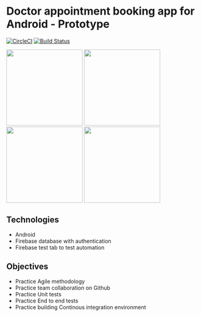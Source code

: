 # Doctor appointment booking app for Android - Prototype

[![CircleCI](https://circleci.com/gh/loccenten/comp313-team6-doctor-appointment-booking-app.svg?style=svg&circle-token=4f8fcaad17630cdf3aceafbeb40981c024986acf)](https://circleci.com/gh/loccenten/comp313-team6-doctor-appointment-booking-app)
[![Build Status](https://app.bitrise.io/app/6780739692d5eb95/status.svg?token=49qC34wiUA_EMp-Ujm4cIA)](https://app.bitrise.io/app/6780739692d5eb95)

<img src="https://raw.githubusercontent.com/loccenten/comp313-team6-doctor-appointment-booking-app/dev/screenshots/home.png?token=AeTziLHlYFibs4hzPqPVoZ1ADKID5JW5ks5cJ_b_wA%3D%3D" width="200"> <img src="https://raw.githubusercontent.com/loccenten/comp313-team6-doctor-appointment-booking-app/dev/screenshots/map.png?token=AeTziPJ7reMKH805hEAkPBDzFGbUKegaks5cJ_chwA%3D%3D" width="200"> <img src="https://raw.githubusercontent.com/loccenten/comp313-team6-doctor-appointment-booking-app/dev/screenshots/login.png?token=AeTziP6sjw-e0TKgdF4CLumL9RoCzkT5ks5cJ_cwwA%3D%3D" width="200"> <img src="https://raw.githubusercontent.com/loccenten/comp313-team6-doctor-appointment-booking-app/dev/screenshots/clinic.png?token=AeTziHZ46DxSYs5JgiEKYlO3u_r2MOblks5cJ_dAwA%3D%3D" width="200">

## Technologies
- Android
- Firebase database with authentication
- Firebase test tab to test automation

## Objectives
- Practice Agile methodology
- Practice team collaboration on Github
- Practice Unit tests
- Practice End to end tests
- Practice building Continous integration environment
